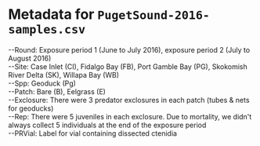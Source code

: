

# Metadata for `PugetSound-2016-samples.csv`


--Round: Exposure period 1 (June to July 2016), exposure period 2 (July to August 2016)     
--Site: Case Inlet (CI), Fidalgo Bay (FB), Port Gamble Bay (PG), Skokomish River Delta (SK), Willapa Bay (WB)     
--Spp: Geoduck (Pg)    
--Patch: Bare (B), Eelgrass (E)    
--Exclosure: There were 3 predator exclosures in each patch (tubes & nets for geoducks)    
--Rep: There were 5 juveniles in each exclosure. Due to mortality, we didn't always collect 5 individuals at the end of the exposure period    
--PRVial: Label for vial containing dissected ctenidia   
